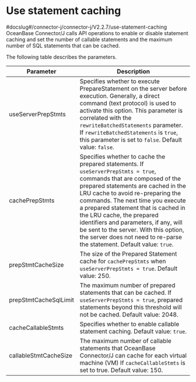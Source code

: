 Use statement caching 
==========================================
#docslug#/connector-j/connector-j/V2.2.7/use-statement-caching
OceanBase Connector/J calls API operations to enable or disable statement caching and set the number of callable statements and the maximum number of SQL statements that can be cached. 

The following table describes the parameters. 


|     **Parameter**     |                                                                                                                                                                                                                                   **Description**                                                                                                                                                                                                                                    |
|-----------------------|--------------------------------------------------------------------------------------------------------------------------------------------------------------------------------------------------------------------------------------------------------------------------------------------------------------------------------------------------------------------------------------------------------------------------------------------------------------------------------------|
| useServerPrepStmts    | Specifies whether to execute PrepareStatement on the server before execution. Generally, a direct command (text protocol) is used to activate this option.  This parameter is correlated with the `rewriteBatchedStatements` parameter. If `rewriteBatchedStatements` is `true`, this parameter is set to `false`.  Default value: `false`.                                                                                                          |
| cachePrepStmts        | Specifies whether to cache the prepared statements. If `useServerPrepStmts = true`, commands that are composed of the prepared statements are cached in the LRU cache to avoid re-preparing the commands. The next time you execute a prepared statement that is cached in the LRU cache, the prepared identifiers and parameters, if any, will be sent to the server. With this option, the server does not need to re-parse the statement.  Default value: `true`. |
| prepStmtCacheSize     | The size of the Prepared Statement cache for `cachePrepStmts` when `useServerPrepStmts = true`.  Default value: 250.                                                                                                                                                                                                                                                                                                                                                 |
| prepStmtCacheSqlLimit | The maximum number of prepared statements that can be cached. If `useServerPrepStmts = true`, prepared statements beyond this threshold will not be cached.  Default value: 2048.                                                                                                                                                                                                                                                                                    |
| cacheCallableStmts    | Specifies whether to enable callable statement caching.  Default value: `true`.                                                                                                                                                                                                                                                                                                                                                                                      |
| callableStmtCacheSize | The maximum number of callable statements that OceanBase Connector/J can cache for each virtual machine (VM) If `cacheCallableStmts` is set to true.  Default value: 150.                                                                                                                                                                                                                                                                                            |


